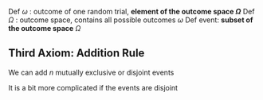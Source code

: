 


Def $\omega$ : outcome of one random trial, **element of the outcome space $\Omega$**
Def $\Omega$ : outcome space, contains all possible outcomes $\omega$
Def event: **subset of the outcome space** $\Omega$


## Third Axiom: Addition Rule
We can add *n* mutually exclusive or disjoint events 

It is a bit more complicated if the events are disjoint

